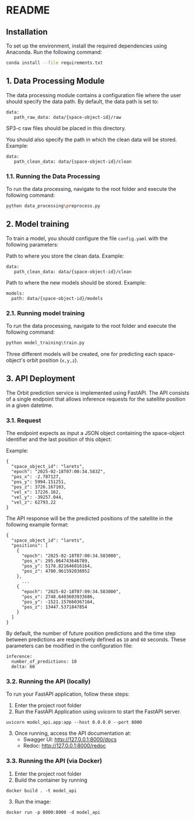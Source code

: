 # README

## Installation
To set up the environment, install the required dependencies using Anaconda. Run the following command:

```sh
conda install --file requirements.txt
```

## 1. Data Processing Module
The data processing module contains a configuration file where the user should specify the data path. By default, the 
data path is set to:

```
data:
   path_raw_data: data/{space-object-id}/raw
```

SP3-c raw files should be placed in this directory.

You should also specify the path in which the clean data will be stored. Example:

```
data:
   path_clean_data: data/{space-object-id}/clean
```

### 1.1. Running the Data Processing
To run the data processing, navigate to the root folder and execute the following command:

```sh
python data_processing\preprocess.py
```

## 2. Model training

To train a model, you should configure the file `config.yaml` with the following parameters:

Path to where you store the clean data. Example:
```
data:
   path_clean_data: data/{space-object-id}/clean
```

Path to where the new models should be stored. Example:
```
models:
  path: data/{space-object-id}/models
```

### 2.1. Running model training

To run the data processing, navigate to the root folder and execute the following command:

```sh
python model_training\train.py
```

Three different models will be created, one for predicting each space-object's orbit position (`x,y,z`).

## 3. API Deployment

The Orbit prediction service is implemented using FastAPI. The API consists of a single endpoint that allows inference 
requests for the satellite position in a given datetime.

### 3.1. Request

The endpoint expects as input a JSON object containing the space-object identifier and the last position of this object:

Example:
```
{
  "space_object_id": "larets",
  "epoch": "2025-02-18T07:00:34.583Z",
  "pos_x": -2.787127,
  "pos_y": 5994.151251,
  "pos_z": 3726.167103,
  "vel_x": 17226.162,
  "vel_y": -39257.044,
  "vel_z": 62793.22
}
```

The API response will be the predicted positions of the satellite in the following example format:
```
{
  "space_object_id": "larets",
  "positions": [
    {
      "epoch": "2025-02-18T07:00:34.583000",
      "pos_x": 295.064743646789,
      "pos_y": 5178.821646016164,
      "pos_z": 4780.961592038952
    },
      ...
    {
      "epoch": "2025-02-18T07:09:34.583000",
      "pos_x": 2748.6403603933686,
      "pos_y": -1521.157660367164,
      "pos_z": 13447.5371847854
    }
  ]
}
```

By default, the number of future position predictions and the time step between predictions are respectively defined as
`10` and `60` seconds. These parameters can be modified in the configuration file:

```
inference:
  number_of_predictions: 10
  delta: 60
```

### 3.2. Running the API (locally)

To run your FastAPI application, follow these steps:
1. Enter the project root folder
2. Run the FastAPI Application using uvicorn to start the FastAPI server. 
```
uvicorn model_api.app:app --host 0.0.0.0 --port 8000
```
3. Once running, access the API documentation at:
   - Swagger UI: http://127.0.0.1:8000/docs
   - Redoc: http://127.0.0.1:8000/redoc
   
### 3.3. Running the API (via Docker)

1. Enter the project root folder
2. Build the container by running
```
docker build . -t model_api
```

3. Run the image:
```
docker run -p 8000:8000 -d model_api
 ```